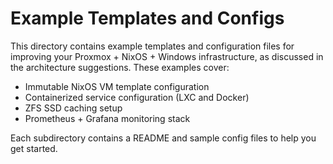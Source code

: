 # Example Templates and Configs

This directory contains example templates and configuration files for improving your Proxmox + NixOS + Windows infrastructure, as discussed in the architecture suggestions. These examples cover:

- Immutable NixOS VM template configuration
- Containerized service configuration (LXC and Docker)
- ZFS SSD caching setup
- Prometheus + Grafana monitoring stack

Each subdirectory contains a README and sample config files to help you get started.
